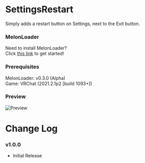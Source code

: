 # SettingsRestart
Simply adds a restart button on Settings, next to the Exit button.

### MelonLoader
Need to install MelonLoader?<br>
Click [this link](https://melonwiki.xyz/) to get started!

### Prerequisites
MelonLoader: v0.3.0 (Alpha)<br>
Game: VRChat (2021.2.1p2 [build 1093+])

### Preview
![Preview](https://kortyboi.com/img/upload/VRChat_m3Vms43pbd.png)

# Change Log
### v1.0.0
* Initial Release<br>